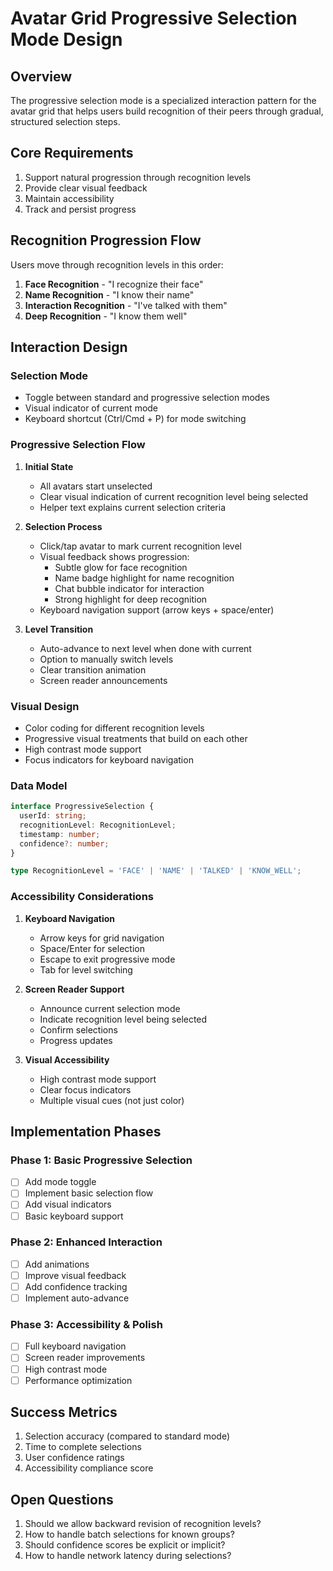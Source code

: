 # Avatar Grid Progressive Selection Mode Design

## Overview
The progressive selection mode is a specialized interaction pattern for the avatar grid that helps users build recognition of their peers through gradual, structured selection steps.

## Core Requirements
1. Support natural progression through recognition levels
2. Provide clear visual feedback
3. Maintain accessibility
4. Track and persist progress

## Recognition Progression Flow
Users move through recognition levels in this order:
1. **Face Recognition** - "I recognize their face"
2. **Name Recognition** - "I know their name"
3. **Interaction Recognition** - "I've talked with them"
4. **Deep Recognition** - "I know them well"

## Interaction Design

### Selection Mode
- Toggle between standard and progressive selection modes
- Visual indicator of current mode
- Keyboard shortcut (Ctrl/Cmd + P) for mode switching

### Progressive Selection Flow
1. **Initial State**
   - All avatars start unselected
   - Clear visual indication of current recognition level being selected
   - Helper text explains current selection criteria

2. **Selection Process**
   - Click/tap avatar to mark current recognition level
   - Visual feedback shows progression:
     - Subtle glow for face recognition
     - Name badge highlight for name recognition
     - Chat bubble indicator for interaction
     - Strong highlight for deep recognition
   - Keyboard navigation support (arrow keys + space/enter)

3. **Level Transition**
   - Auto-advance to next level when done with current
   - Option to manually switch levels
   - Clear transition animation
   - Screen reader announcements

### Visual Design
- Color coding for different recognition levels
- Progressive visual treatments that build on each other
- High contrast mode support
- Focus indicators for keyboard navigation

### Data Model
```typescript
interface ProgressiveSelection {
  userId: string;
  recognitionLevel: RecognitionLevel;
  timestamp: number;
  confidence?: number;
}

type RecognitionLevel = 'FACE' | 'NAME' | 'TALKED' | 'KNOW_WELL';
```

### Accessibility Considerations
1. **Keyboard Navigation**
   - Arrow keys for grid navigation
   - Space/Enter for selection
   - Escape to exit progressive mode
   - Tab for level switching

2. **Screen Reader Support**
   - Announce current selection mode
   - Indicate recognition level being selected
   - Confirm selections
   - Progress updates

3. **Visual Accessibility**
   - High contrast mode support
   - Clear focus indicators
   - Multiple visual cues (not just color)

## Implementation Phases

### Phase 1: Basic Progressive Selection
- [ ] Add mode toggle
- [ ] Implement basic selection flow
- [ ] Add visual indicators
- [ ] Basic keyboard support

### Phase 2: Enhanced Interaction
- [ ] Add animations
- [ ] Improve visual feedback
- [ ] Add confidence tracking
- [ ] Implement auto-advance

### Phase 3: Accessibility & Polish
- [ ] Full keyboard navigation
- [ ] Screen reader improvements
- [ ] High contrast mode
- [ ] Performance optimization

## Success Metrics
1. Selection accuracy (compared to standard mode)
2. Time to complete selections
3. User confidence ratings
4. Accessibility compliance score

## Open Questions
1. Should we allow backward revision of recognition levels?
2. How to handle batch selections for known groups?
3. Should confidence scores be explicit or implicit?
4. How to handle network latency during selections? 
